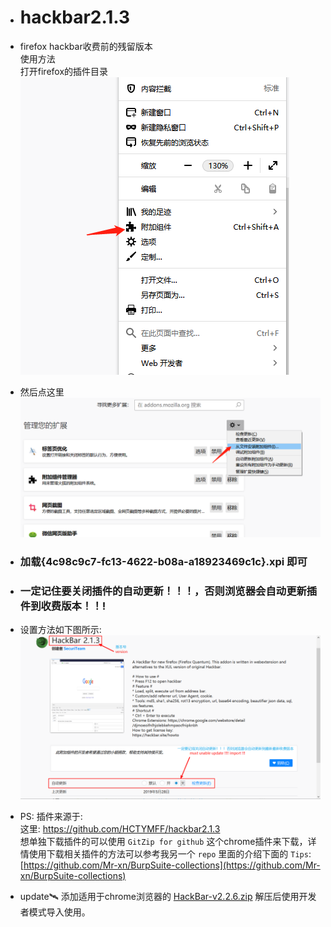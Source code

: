 * # hackbar2.1.3
* firefox hackbar收费前的残留版本</br>
使用方法</br>
打开firefox的插件目录</br>
![Image text](./img/1.png)

* 然后点这里</br>
![Image text](./img/2.png)</br>
* ### 加载{4c98c9c7-fc13-4622-b08a-a18923469c1c}.xpi  即可

* ### 一定记住要关闭插件的自动更新！！！，否则浏览器会自动更新插件到收费版本！！!  
* 设置方法如下图所示:</br>
![unable updae](./img/3.png)

* PS: 插件来源于:  
这里: https://github.com/HCTYMFF/hackbar2.1.3  
想单独下载插件的可以使用 `GitZip for github` 这个chrome插件来下载，详情使用下载相关插件的方法可以参考我另一个 `repo` 里面的介绍下面的 `Tips`: [https://github.com/Mr-xn/BurpSuite-collections](https://github.com/Mr-xn/BurpSuite-collections)

- update:artificial_satellite: 添加适用于chrome浏览器的 [HackBar-v2.2.6.zip](./HackBar-v2.2.6.zip) 解压后使用开发者模式导入使用。